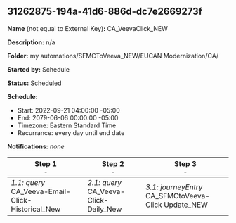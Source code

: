 ## 31262875-194a-41d6-886d-dc7e2669273f

**Name** (not equal to External Key)**:** CA_VeevaClick_NEW

**Description:** n/a

**Folder:** my automations/SFMCToVeeva_NEW/EUCAN Modernization/CA/

**Started by:** Schedule

**Status:** Scheduled

**Schedule:**

* Start: 2022-09-21 04:00:00 -05:00
* End: 2079-06-06 00:00:00 -05:00
* Timezone: Eastern Standard Time
* Recurrance: every day until end date

**Notifications:** _none_


| Step 1<br>_<small>-</small>_ | Step 2<br>_<small>-</small>_ | Step 3<br>_<small>-</small>_ |
| --- | --- | --- |
| _1.1: query_<br>CA_Veeva-Email-Click-Historical_New | _2.1: query_<br>CA_Veeva-Click-Daily_New | _3.1: journeyEntry_<br>CA_SFMCtoVeeva-Click Update_NEW |
